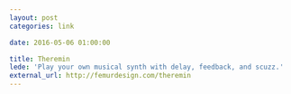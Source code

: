 ```yaml
---
layout: post
categories: link

date: 2016-05-06 01:00:00

title: Theremin
lede: 'Play your own musical synth with delay, feedback, and scuzz.'
external_url: http://femurdesign.com/theremin
---
```

